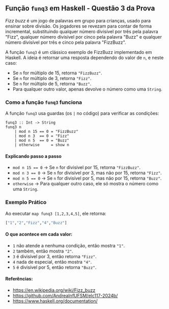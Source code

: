 ## Função `funq3` em Haskell - Questão 3 da Prova

*Fizz buzz* é um jogo de palavras em grupo para crianças, usado para ensinar sobre divisão. Os jogadores se revezam para contar de forma incremental, substituindo qualquer número divisível por três pela palavra "Fizz", qualquer número divisível por cinco pela palavra "Buzz" e qualquer número divisível por três e cinco pela palavra "FizzBuzz".

A função `funq3` é um clássico exemplo de FizzBuzz implementado em Haskell. A ideia é retornar uma resposta dependendo do valor de `n`, e neste caso:

- Se `n` for múltiplo de 15, retorna `"FizzBuzz"`.
- Se `n` for múltiplo de 3, retorna `"Fizz"`.
- Se `n` for múltiplo de 5, retorna `"Buzz"`.
- Para qualquer outro valor, apenas devolve o número como uma `String`.

### Como a função `funq3` funciona

A função `funq3` usa guardas (os `|` no código) para verificar as condições:

```
funq3 :: Int -> String
funq3 n
    | mod n 15 == 0 = "FizzBuzz"
    | mod n 3  == 0 = "Fizz"
    | mod n 5  == 0 = "Buzz"
    | otherwise     = show n
```

#### Explicando passo a passo

- `mod n 15 == 0` → Se `n` for divisível por 15, retorna `"FizzBuzz"`.
- `mod n 3 == 0` → Se `n` for divisível por 3, mas não por 15, retorna `"Fizz"`.
- `mod n 5 == 0` → Se `n` for divisível por 5, mas não por 15, retorna `"Buzz"`.
- `otherwise` → Para qualquer outro caso, ele só mostra o número como uma `String`.

### Exemplo Prático

Ao executar `map funq3 [1,2,3,4,5]`, ele retorna:

```haskell
["1","2","Fizz","4","Buzz"]
```

#### O que acontece em cada valor:

- `1` não atende a nenhuma condição, então mostra `"1"`.
- `2` também, então mostra `"2"`.
- `3` é divisível por 3, então retorna `"Fizz"`.
- `4` nada de especial, então mostra `"4"`.
- `5` é divisível por 5, então retorna `"Buzz"`.


#### Referências:
- https://en.wikipedia.org/wiki/Fizz_buzz
- https://github.com/AndreaInfUFSM/elc117-2024b/
- https://www.haskell.org/documentation/
